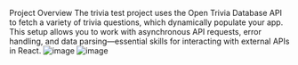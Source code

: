 Project Overview
The trivia test project uses the Open Trivia Database API to fetch a variety of trivia questions, which dynamically populate your app. This setup allows you to work with asynchronous API requests, error handling, and data parsing—essential skills for interacting with external APIs in React.
![image](https://github.com/user-attachments/assets/a860aeac-4100-459e-9428-13f53e9a9516)
![image](https://github.com/user-attachments/assets/2810b0a8-0fc5-496a-b3f7-587813b28876)
